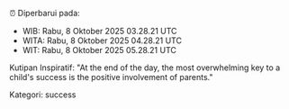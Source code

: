 ⏰ Diperbarui pada:
- WIB: Rabu, 8 Oktober 2025 03.28.21 UTC
- WITA: Rabu, 8 Oktober 2025 04.28.21 UTC
- WIT: Rabu, 8 Oktober 2025 05.28.21 UTC

Kutipan Inspiratif:
"At the end of the day, the most overwhelming key to a child's success is the positive involvement of parents."


Kategori: success

